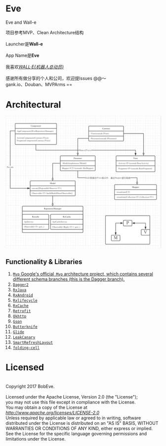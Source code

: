 # Eve
Eve and Wall-e

项目参考MVP、Clean Architecture结构
<br />
<br />Launcher是<b>Wall-e</b>
<br />
<br />App Name是<b>Eve</b>
<br />
<br />我喜欢<a href="https://movie.douban.com/subject/2131459/"><i>WALL·E{机器人总动员}</i></a>
<br />
<br />感谢所有做分享的个人和公司，欢迎提Issues @@～
<br />gank.io、Douban、MVPArms ==
</b>

# Architectural
<img src="https://github.com/BobEve/Eve/blob/master/EveArchitecture.png">

## Functionality & Libraries
1. [`Mvp` Google's official` Mvp` architecture project, which contains several different schema branches (this is the Dagger branch).](https://github.com/googlesamples/android-architecture/tree/todo-mvp-dagger/)
2. [`Dagger2`](https://github.com/google/dagger)
3. [`RxJava`](https://github.com/ReactiveX/RxJava)
4. [`RxAndroid`](https://github.com/ReactiveX/RxAndroid)
5. [`Rxlifecycle`](https://github.com/trello/RxLifecycle)
6. [`RxCache`](https://github.com/VictorAlbertos/RxCache)
7. [`Retrofit`](https://github.com/square/retrofit)
8. [`Okhttp`](https://github.com/square/okhttp)
9. [`Gson`](https://github.com/google/gson)
10. [`Butterknife`](https://github.com/JakeWharton/butterknife)
11. [`Glide`](https://github.com/bumptech/glide)
12. [`LeakCanary`](https://github.com/square/leakcanary)
13. [`SmartRefreshLayout`](https://github.com/scwang90/SmartRefreshLayout)
13. [`folding-cell`](https://github.com/Ramotion/folding-cell-android)

# Licensed
<br />Copyright 2017 BobEve.<br />
<br />Licensed under the Apache License, Version 2.0 (the "License");
<br />you may not use this file except in compliance with the License.
<br />You may obtain a copy of the License at
<br />
<i>http://www.apache.org/licenses/LICENSE-2.0</i>
<br />Unless required by applicable law or agreed to in writing,
software distributed under the License is distributed on an "AS IS" BASIS,
WITHOUT WARRANTIES OR CONDITIONS OF ANY KIND, either express or implied.
See the License for the specific language governing permissions
and limitations under the License.<br />
